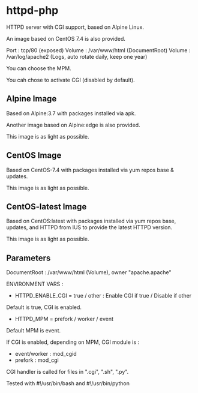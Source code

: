 # httpd-php

HTTPD server with CGI support, based on Alpine Linux. 

An image based on CentOS 7.4 is also provided.

Port : tcp/80 (exposed)
Volume : /var/www/html (DocumentRoot)
Volume : /var/log/apache2 (Logs, auto rotate daily, keep one year)

You can choose the MPM.

You cah chose to activate CGI (disabled by default).

## Alpine Image

Based on Alpine:3.7 with packages installed via apk. 

Another image based on Alpine:edge is also provided.

This image is as light as possible.

## CentOS Image

Based on CentOS-7.4 with packages installed via yum repos base & updates. 

This image is as light as possible.

## CentOS-latest Image

Based on CentOS:latest with packages installed via yum repos base, updates, and HTTPD from IUS to provide the latest HTTPD version. 

This image is as light as possible.

## Parameters

DocumentRoot : /var/www/html (Volume), owner "apache.apache"

ENVIRONMENT VARS :

* HTTPD_ENABLE_CGI = true / other : Enable CGI if true / Disable if other

Default is true, CGI is enabled.

* HTTPD_MPM = prefork / worker / event

Default MPM is event.

If CGI is enabled, depending on MPM, CGI module is :
- event/worker : mod_cgid
- prefork : mod_cgi

CGI handler is called for files in ".cgi", ".sh", ".py".

Tested with #!/usr/bin/bash and #!/usr/bin/python



